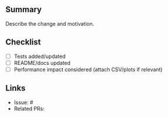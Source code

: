 ## Summary

Describe the change and motivation.

## Checklist
- [ ] Tests added/updated
- [ ] README/docs updated
- [ ] Performance impact considered (attach CSV/plots if relevant)

## Links
- Issue: #
- Related PRs:


